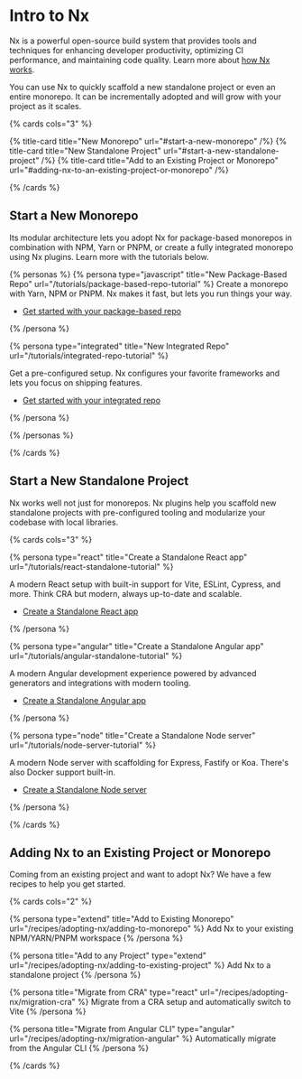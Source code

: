 # Intro to Nx

Nx is a powerful open-source build system that provides tools and techniques for enhancing developer productivity, optimizing CI performance, and maintaining code quality. Learn more about [how Nx works](/getting-started/why-nx).

You can use Nx to quickly scaffold a new standalone project or even an entire monorepo. It can be incrementally adopted and will grow with your project as it scales.

{% cards cols="3" %}

{% title-card title="New Monorepo" url="#start-a-new-monorepo" /%}
{% title-card title="New Standalone Project" url="#start-a-new-standalone-project" /%}
{% title-card title="Add to an Existing Project or Monorepo" url="#adding-nx-to-an-existing-project-or-monorepo" /%}

{% /cards %}

## Start a New Monorepo

Its modular architecture lets you adopt Nx for package-based monorepos in combination with NPM, Yarn or PNPM, or create a fully integrated monorepo using Nx plugins. Learn more with the tutorials below.

{% personas %}
{% persona type="javascript" title="New Package-Based Repo" url="/tutorials/package-based-repo-tutorial" %}
Create a monorepo with Yarn, NPM or PNPM. Nx makes it fast, but lets you run things your way.

- [Get started with your package-based repo](/tutorials/package-based-repo-tutorial)

{% /persona %}

{% persona type="integrated" title="New Integrated Repo" url="/tutorials/integrated-repo-tutorial" %}

Get a pre-configured setup. Nx configures your favorite frameworks and lets you focus on shipping features.

- [Get started with your integrated repo](/tutorials/integrated-repo-tutorial)

{% /persona %}

{% /personas %}

{% /cards %}

## Start a New Standalone Project

Nx works well not just for monorepos. Nx plugins help you scaffold new standalone projects with pre-configured tooling and modularize your codebase with local libraries.

{% cards cols="3" %}

{% persona type="react" title="Create a Standalone React app" url="/tutorials/react-standalone-tutorial" %}

A modern React setup with built-in support for Vite, ESLint, Cypress, and more. Think CRA but modern, always up-to-date and scalable.

- [Create a Standalone React app](/tutorials/react-standalone-tutorial)

{% /persona %}

{% persona type="angular" title="Create a Standalone Angular app" url="/tutorials/angular-standalone-tutorial" %}

A modern Angular development experience powered by advanced generators and integrations with modern tooling.

- [Create a Standalone Angular app](/tutorials/angular-standalone-tutorial)

{% /persona %}

{% persona type="node" title="Create a Standalone Node server" url="/tutorials/node-server-tutorial" %}

A modern Node server with scaffolding for Express, Fastify or Koa. There's also Docker support built-in.

- [Create a Standalone Node server](/tutorials/node-server-tutorial)

{% /persona %}

{% /cards %}

## Adding Nx to an Existing Project or Monorepo

Coming from an existing project and want to adopt Nx? We have a few recipes to help you get started.

{% cards cols="2" %}

{% persona type="extend" title="Add to Existing Monorepo" url="/recipes/adopting-nx/adding-to-monorepo" %}
Add Nx to your existing NPM/YARN/PNPM workspace
{% /persona %}

{% persona title="Add to any Project" type="extend" url="/recipes/adopting-nx/adding-to-existing-project" %}
Add Nx to a standalone project
{% /persona %}

{% persona title="Migrate from CRA" type="react" url="/recipes/adopting-nx/migration-cra" %}
Migrate from a CRA setup and automatically switch to Vite
{% /persona %}

{% persona title="Migrate from Angular CLI" type="angular" url="/recipes/adopting-nx/migration-angular" %}
Automatically migrate from the Angular CLI
{% /persona %}

{% /cards %}
